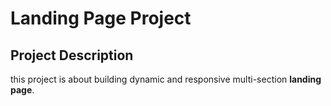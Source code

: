 # Landing Page Project

## Project Description

this project is about building dynamic and responsive multi-section **landing page**.


